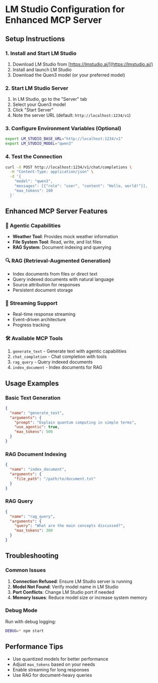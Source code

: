 # LM Studio Configuration for Enhanced MCP Server

## Setup Instructions

### 1. Install and Start LM Studio
1. Download LM Studio from [https://lmstudio.ai/](https://lmstudio.ai/)
2. Install and launch LM Studio
3. Download the Quen3 model (or your preferred model)

### 2. Start LM Studio Server
1. In LM Studio, go to the "Server" tab
2. Select your Quen3 model
3. Click "Start Server"
4. Note the server URL (default: `http://localhost:1234/v1`)

### 3. Configure Environment Variables (Optional)
```bash
export LM_STUDIO_BASE_URL="http://localhost:1234/v1"
export LM_STUDIO_MODEL="qwen3"
```

### 4. Test the Connection
```bash
curl -X POST http://localhost:1234/v1/chat/completions \
  -H "Content-Type: application/json" \
  -d '{
    "model": "qwen3",
    "messages": [{"role": "user", "content": "Hello, world!"}],
    "max_tokens": 100
  }'
```

## Enhanced MCP Server Features

### 🧠 Agentic Capabilities
- **Weather Tool**: Provides mock weather information
- **File System Tool**: Read, write, and list files
- **RAG System**: Document indexing and querying

### 🔍 RAG (Retrieval-Augmented Generation)
- Index documents from files or direct text
- Query indexed documents with natural language
- Source attribution for responses
- Persistent document storage

### 🚀 Streaming Support
- Real-time response streaming
- Event-driven architecture
- Progress tracking

### 🛠 Available MCP Tools
1. `generate_text` - Generate text with agentic capabilities
2. `chat_completion` - Chat completion with tools
3. `rag_query` - Query indexed documents
4. `index_document` - Index documents for RAG

## Usage Examples

### Basic Text Generation
```json
{
  "name": "generate_text",
  "arguments": {
    "prompt": "Explain quantum computing in simple terms",
    "use_agentic": true,
    "max_tokens": 500
  }
}
```

### RAG Document Indexing
```json
{
  "name": "index_document",
  "arguments": {
    "file_path": "/path/to/document.txt"
  }
}
```

### RAG Query
```json
{
  "name": "rag_query",
  "arguments": {
    "query": "What are the main concepts discussed?",
    "max_tokens": 300
  }
}
```

## Troubleshooting

### Common Issues
1. **Connection Refused**: Ensure LM Studio server is running
2. **Model Not Found**: Verify model name in LM Studio
3. **Port Conflicts**: Change LM Studio port if needed
4. **Memory Issues**: Reduce model size or increase system memory

### Debug Mode
Run with debug logging:
```bash
DEBUG=* npm start
```

## Performance Tips
- Use quantized models for better performance
- Adjust `max_tokens` based on your needs
- Enable streaming for long responses
- Use RAG for document-heavy queries
